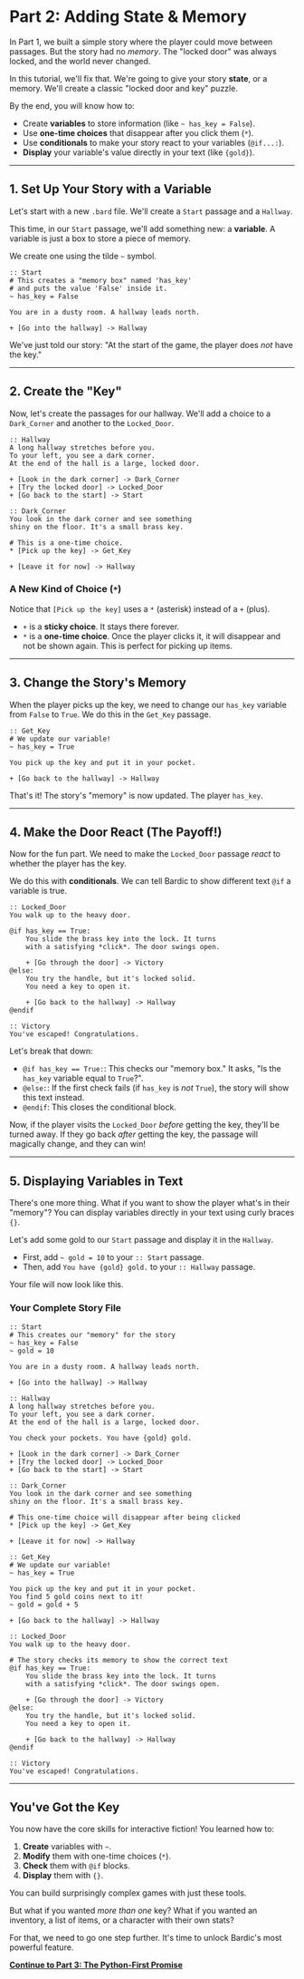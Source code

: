 # Part 2: Adding State & Memory

In Part 1, we built a simple story where the player could move between passages. But the story had no *memory*. The "locked door" was always locked, and the world never changed.

In this tutorial, we'll fix that. We're going to give your story **state**, or a memory. We'll create a classic "locked door and key" puzzle.

By the end, you will know how to:

- Create **variables** to store information (like `~ has_key = False`).
- Use **one-time choices** that disappear after you click them (`*`).
- Use **conditionals** to make your story react to your variables (`@if...:`).
- **Display** your variable's value directly in your text (like `{gold}`).

-----

## 1. Set Up Your Story with a Variable

Let's start with a new `.bard` file. We'll create a `Start` passage and a `Hallway`.

This time, in our `Start` passage, we'll add something new: a **variable**. A variable is just a box to store a piece of memory.

We create one using the tilde `~` symbol.

```bard
:: Start
# This creates a "memory box" named 'has_key'
# and puts the value 'False' inside it.
~ has_key = False

You are in a dusty room. A hallway leads north.

+ [Go into the hallway] -> Hallway
```

We've just told our story: "At the start of the game, the player does *not* have the key."

-----

## 2. Create the "Key"

Now, let's create the passages for our hallway. We'll add a choice to a `Dark_Corner` and another to the `Locked_Door`.

```bard
:: Hallway
A long hallway stretches before you.
To your left, you see a dark corner.
At the end of the hall is a large, locked door.

+ [Look in the dark corner] -> Dark_Corner
+ [Try the locked door] -> Locked_Door
+ [Go back to the start] -> Start

:: Dark_Corner
You look in the dark corner and see something
shiny on the floor. It's a small brass key.

# This is a one-time choice.
* [Pick up the key] -> Get_Key

+ [Leave it for now] -> Hallway
```

### A New Kind of Choice (`*`)

Notice that `[Pick up the key]` uses a `*` (asterisk) instead of a `+` (plus).

- `+` is a **sticky choice**. It stays there forever.
- `*` is a **one-time choice**. Once the player clicks it, it will disappear and not be shown again. This is perfect for picking up items.

-----

## 3\. Change the Story's Memory

When the player picks up the key, we need to change our `has_key` variable from `False` to `True`. We do this in the `Get_Key` passage.

```bard
:: Get_Key
# We update our variable!
~ has_key = True

You pick up the key and put it in your pocket.

+ [Go back to the hallway] -> Hallway
```

That's it! The story's "memory" is now updated. The player `has_key`.

-----

## 4. Make the Door React (The Payoff!)

Now for the fun part. We need to make the `Locked_Door` passage *react* to whether the player has the key.

We do this with **conditionals**. We can tell Bardic to show different text `@if` a variable is true.

```bard
:: Locked_Door
You walk up to the heavy door.

@if has_key == True:
    You slide the brass key into the lock. It turns
    with a satisfying *click*. The door swings open.

    + [Go through the door] -> Victory
@else:
    You try the handle, but it's locked solid.
    You need a key to open it.

    + [Go back to the hallway] -> Hallway
@endif

:: Victory
You've escaped! Congratulations.
```

Let's break that down:

- `@if has_key == True:`: This checks our "memory box." It asks, "Is the `has_key` variable equal to `True`?".
- `@else:`: If the first check fails (if `has_key` is *not* `True`), the story will show this text instead.
- `@endif`: This closes the conditional block.

Now, if the player visits the `Locked_Door` *before* getting the key, they'll be turned away. If they go back *after* getting the key, the passage will magically change, and they can win!

-----

## 5. Displaying Variables in Text

There's one more thing. What if you want to show the player what's in their "memory"? You can display variables directly in your text using curly braces `{}`.

Let's add some gold to our `Start` passage and display it in the `Hallway`.

- First, add `~ gold = 10` to your `:: Start` passage.
- Then, add `You have {gold} gold.` to your `:: Hallway` passage.

Your file will now look like this.

### Your Complete Story File

```bard
:: Start
# This creates our "memory" for the story
~ has_key = False
~ gold = 10

You are in a dusty room. A hallway leads north.

+ [Go into the hallway] -> Hallway

:: Hallway
A long hallway stretches before you.
To your left, you see a dark corner.
At the end of the hall is a large, locked door.

You check your pockets. You have {gold} gold.

+ [Look in the dark corner] -> Dark_Corner
+ [Try the locked door] -> Locked_Door
+ [Go back to the start] -> Start

:: Dark_Corner
You look in the dark corner and see something
shiny on the floor. It's a small brass key.

# This one-time choice will disappear after being clicked
* [Pick up the key] -> Get_Key

+ [Leave it for now] -> Hallway

:: Get_Key
# We update our variable!
~ has_key = True

You pick up the key and put it in your pocket.
You find 5 gold coins next to it!
~ gold = gold + 5

+ [Go back to the hallway] -> Hallway

:: Locked_Door
You walk up to the heavy door.

# The story checks its memory to show the correct text
@if has_key == True:
    You slide the brass key into the lock. It turns
    with a satisfying *click*. The door swings open.

    + [Go through the door] -> Victory
@else:
    You try the handle, but it's locked solid.
    You need a key to open it.

    + [Go back to the hallway] -> Hallway
@endif

:: Victory
You've escaped! Congratulations.
```

-----

## You've Got the Key

You now have the core skills for interactive fiction! You learned how to:

1. **Create** variables with `~`.
2. **Modify** them with one-time choices (`*`).
3. **Check** them with `@if` blocks.
4. **Display** them with `{}`.

You can build surprisingly complex games with just these tools.

But what if you wanted *more than one* key? What if you wanted an inventory, a list of items, or a character with their own stats?

For that, we need to go one step further. It's time to unlock Bardic's most powerful feature.

**[Continue to Part 3: The Python-First Promise](./03_python_first.md)**
